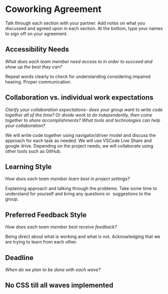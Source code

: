# **Coworking Agreement**

Talk through each section with your partner. Add notes on what you discussed and agreed upon in each section. At the bottom, type your names to sign off on your agreement.


## **Accessibility Needs**

_What does each team member need access to in order to succeed and show up the best they can?_ 

Repeat words clearly to check for understanding considering impaired hearing. Proper communication. 


## **Collaboration vs. individual work expectations**

_Clarify your collaboration expectations- does your group want to write code together all of the time? Or divide work to do independently, then come together to share accomplishments? What tools and technologies can help your collaboration?_

We will write code together using navigator/driver model and discuss the approach for each task as needed. We will use VSCode Live Share and google drive. Depending on the project needs, we will collaborate using other tools such as GitHub. 


## **Learning Style**

_How does each team member learn best in project settings?_

Explaining approach and talking through the problems. Take some time to understand for yourself and bring any questions or  suggestions to the group. 


## **Preferred Feedback Style**

_How does each team member best receive feedback?_

Being direct about what is working and what is not. Acknowledging that we are trying to learn from each other.


## **Deadline**

_When do we plan to be done with each wave?_


## **No CSS till all waves implemented**